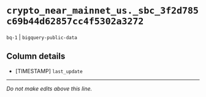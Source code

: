 # `crypto_near_mainnet_us._sbc_3f2d785c69b44d62857cc4f5302a3272`
`bq-1` | `bigquery-public-data`

## Column details
* [TIMESTAMP] `last_update`

-------------------------------------------------------------------------------
*Do not make edits above this line.*
